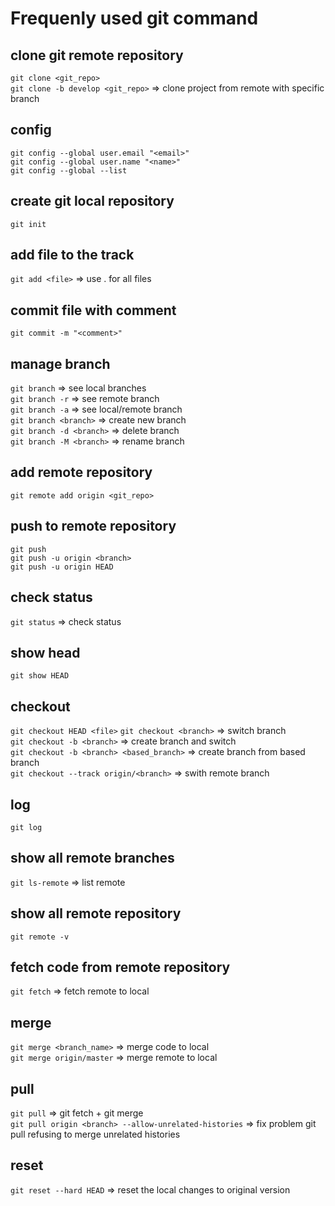 # Frequenly used git command
## clone git remote repository
`git clone <git_repo>`<br>
`git clone -b develop <git_repo>`   => clone project from remote with specific branch

## config
`git config --global user.email "<email>"`<br>
`git config --global user.name "<name>"` <br>
`git config --global --list`<br>

## create git local repository
`git init`

## add file to the track
`git add <file>`            => use . for all files

## commit file with comment
`git commit -m "<comment>"`

## manage branch
`git branch`		        => see local branches<br>
`git branch -r`	            => see remote branch<br>
`git branch -a`	            => see local/remote branch<br>
`git branch <branch>`	    => create new branch<br>
`git branch -d <branch>`	=> delete branch<br>
`git branch -M <branch>`    => rename branch<br>

## add remote repository
`git remote add origin <git_repo>`

## push to remote repository
`git push`                      <br>
`git push -u origin <branch>`   <br>
`git push -u origin HEAD`       <br>

## check status
`git status`		=> check status

## show head
`git show HEAD`

## checkout
`git checkout HEAD <file>`
`git checkout <branch>`	    => switch branch<br>
`git checkout -b <branch>`	=> create branch and switch<br>
`git checkout -b <branch> <based_branch>`	=> create branch from based branch<br>
`git checkout --track origin/<branch>`	=> swith remote branch

## log
`git log`

## show all remote branches
`git ls-remote`	=> list remote

## show all remote repository
`git remote -v`

## fetch code from remote repository
`git fetch`	=> fetch remote to local

## merge
`git merge <branch_name>` => merge code to local<br>
`git merge origin/master` => merge remote to local<br>

## pull
`git pull`				=> git fetch + git merge<br>
`git pull origin <branch> --allow-unrelated-histories`	=> fix problem git pull refusing to merge unrelated histories

## reset
`git reset --hard HEAD`   => reset the local changes to original version
